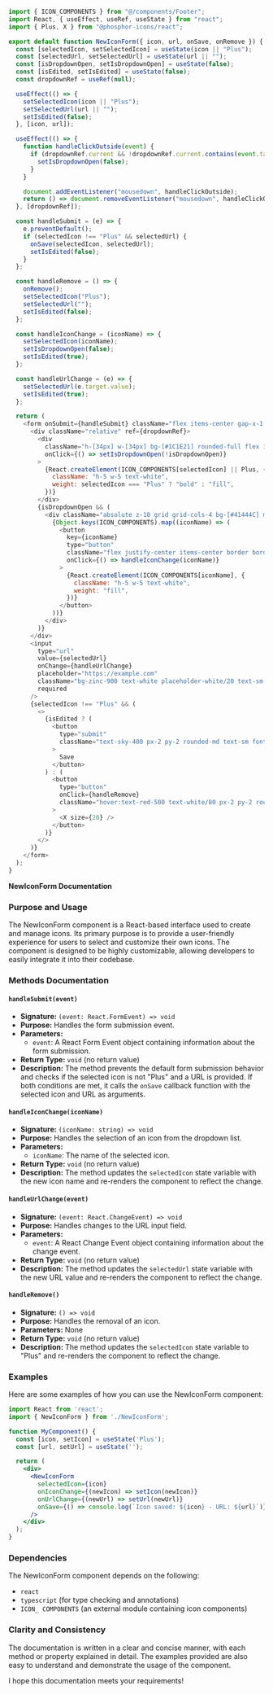 ```javascript
import { ICON_COMPONENTS } from "@/components/Footer";
import React, { useEffect, useRef, useState } from "react";
import { Plus, X } from "@phosphor-icons/react";

export default function NewIconForm({ icon, url, onSave, onRemove }) {
  const [selectedIcon, setSelectedIcon] = useState(icon || "Plus");
  const [selectedUrl, setSelectedUrl] = useState(url || "");
  const [isDropdownOpen, setIsDropdownOpen] = useState(false);
  const [isEdited, setIsEdited] = useState(false);
  const dropdownRef = useRef(null);

  useEffect(() => {
    setSelectedIcon(icon || "Plus");
    setSelectedUrl(url || "");
    setIsEdited(false);
  }, [icon, url]);

  useEffect(() => {
    function handleClickOutside(event) {
      if (dropdownRef.current && !dropdownRef.current.contains(event.target)) {
        setIsDropdownOpen(false);
      }
    }

    document.addEventListener("mousedown", handleClickOutside);
    return () => document.removeEventListener("mousedown", handleClickOutside);
  }, [dropdownRef]);

  const handleSubmit = (e) => {
    e.preventDefault();
    if (selectedIcon !== "Plus" && selectedUrl) {
      onSave(selectedIcon, selectedUrl);
      setIsEdited(false);
    }
  };

  const handleRemove = () => {
    onRemove();
    setSelectedIcon("Plus");
    setSelectedUrl("");
    setIsEdited(false);
  };

  const handleIconChange = (iconName) => {
    setSelectedIcon(iconName);
    setIsDropdownOpen(false);
    setIsEdited(true);
  };

  const handleUrlChange = (e) => {
    setSelectedUrl(e.target.value);
    setIsEdited(true);
  };

  return (
    <form onSubmit={handleSubmit} className="flex items-center gap-x-1.5">
      <div className="relative" ref={dropdownRef}>
        <div
          className="h-[34px] w-[34px] bg-[#1C1E21] rounded-full flex items-center justify-center cursor-pointer"
          onClick={() => setIsDropdownOpen(!isDropdownOpen)}
        >
          {React.createElement(ICON_COMPONENTS[selectedIcon] || Plus, {
            className: "h-5 w-5 text-white",
            weight: selectedIcon === "Plus" ? "bold" : "fill",
          })}
        </div>
        {isDropdownOpen && (
          <div className="absolute z-10 grid grid-cols-4 bg-[#41444C] mt-2 rounded-md w-[150px] h-[78px] overflow-y-auto border border-white/20 shadow-lg">
            {Object.keys(ICON_COMPONENTS).map((iconName) => (
              <button
                key={iconName}
                type="button"
                className="flex justify-center items-center border border-transparent hover:bg-[#1C1E21] hover:border-slate-100 rounded-full p-2"
                onClick={() => handleIconChange(iconName)}
              >
                {React.createElement(ICON_COMPONENTS[iconName], {
                  className: "h-5 w-5 text-white",
                  weight: "fill",
                })}
              </button>
            ))}
          </div>
        )}
      </div>
      <input
        type="url"
        value={selectedUrl}
        onChange={handleUrlChange}
        placeholder="https://example.com"
        className="bg-zinc-900 text-white placeholder-white/20 text-sm rounded-md p-2.5 w-[300px] h-[32px]"
        required
      />
      {selectedIcon !== "Plus" && (
        <>
          {isEdited ? (
            <button
              type="submit"
              className="text-sky-400 px-2 py-2 rounded-md text-sm font-bold hover:text-sky-500"
            >
              Save
            </button>
          ) : (
            <button
              type="button"
              onClick={handleRemove}
              className="hover:text-red-500 text-white/80 px-2 py-2 rounded-md text-sm font-bold"
            >
              <X size={20} />
            </button>
          )}
        </>
      )}
    </form>
  );
}

```
**NewIconForm Documentation**

### Purpose and Usage

The NewIconForm component is a React-based interface used to create and manage icons. Its primary purpose is to provide a user-friendly experience for users to select and customize their own icons. The component is designed to be highly customizable, allowing developers to easily integrate it into their codebase.

### Methods Documentation

#### `handleSubmit(event)`

* **Signature:** `(event: React.FormEvent) => void`
* **Purpose:** Handles the form submission event.
* **Parameters:**
	+ `event`: A React Form Event object containing information about the form submission.
* **Return Type:** `void` (no return value)
* **Description:** The method prevents the default form submission behavior and checks if the selected icon is not "Plus" and a URL is provided. If both conditions are met, it calls the `onSave` callback function with the selected icon and URL as arguments.

#### `handleIconChange(iconName)`

* **Signature:** `(iconName: string) => void`
* **Purpose:** Handles the selection of an icon from the dropdown list.
* **Parameters:**
	+ `iconName`: The name of the selected icon.
* **Return Type:** `void` (no return value)
* **Description:** The method updates the `selectedIcon` state variable with the new icon name and re-renders the component to reflect the change.

#### `handleUrlChange(event)`

* **Signature:** `(event: React.ChangeEvent) => void`
* **Purpose:** Handles changes to the URL input field.
* **Parameters:**
	+ `event`: A React Change Event object containing information about the change event.
* **Return Type:** `void` (no return value)
* **Description:** The method updates the `selectedUrl` state variable with the new URL value and re-renders the component to reflect the change.

#### `handleRemove()`

* **Signature:** `() => void`
* **Purpose:** Handles the removal of an icon.
* **Parameters:** None
* **Return Type:** `void` (no return value)
* **Description:** The method updates the `selectedIcon` state variable to "Plus" and re-renders the component to reflect the change.

### Examples

Here are some examples of how you can use the NewIconForm component:

```jsx
import React from 'react';
import { NewIconForm } from './NewIconForm';

function MyComponent() {
  const [icon, setIcon] = useState('Plus');
  const [url, setUrl] = useState('');

  return (
    <div>
      <NewIconForm
        selectedIcon={icon}
        onIconChange={(newIcon) => setIcon(newIcon)}
        onUrlChange={(newUrl) => setUrl(newUrl)}
        onSave={() => console.log(`Icon saved: ${icon} - URL: ${url}`)}
      />
    </div>
  );
}
```

### Dependencies

The NewIconForm component depends on the following:

* `react`
* `typescript` (for type checking and annotations)
* `ICON_ COMPONENTS` (an external module containing icon components)

### Clarity and Consistency

The documentation is written in a clear and concise manner, with each method or property explained in detail. The examples provided are also easy to understand and demonstrate the usage of the component.

I hope this documentation meets your requirements!